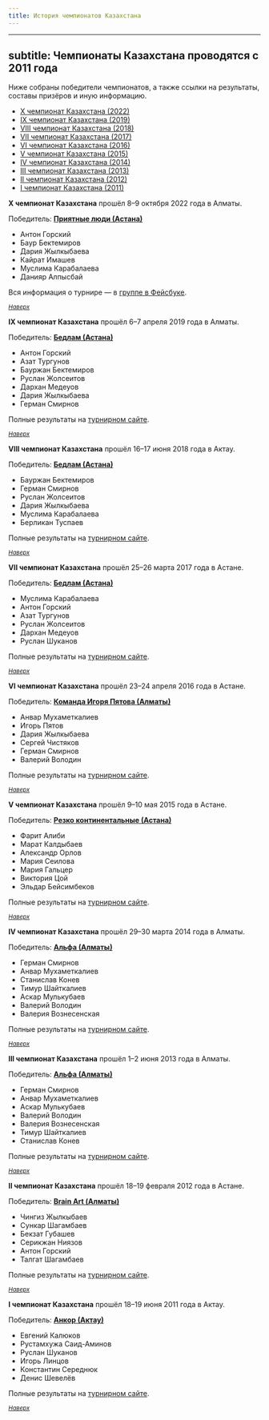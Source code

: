 ```yaml
---
title: История чемпионатов Казахстана
---
```


---
subtitle: Чемпионаты Казахстана проводятся с 2011 года
---

Ниже собраны победители чемпионатов, а также ссылки на результаты, составы призёров и иную информацию.<a name="atop"></a>

- [X чемпионат Казахстана (2022)](#10)
- [IX чемпионат Казахстана (2019)](#9)
- [VIII чемпионат Казахстана (2018)](#8)
- [VII чемпионат Казахстана (2017)](#7)
- [VI чемпионат Казахстана (2016)](#6)
- [V чемпионат Казахстана (2015)](#5)
- [IV чемпионат Казахстана (2014)](#4)
- [III чемпионат Казахстана (2013)](#3)
- [II чемпионат Казахстана (2012)](#2)
- [I чемпионат Казахстана (2011)](#1)

**X чемпионат Казахстана** прошёл 8–9 октября 2022 года в Алматы.<a name="10"></a>

Победитель: **[Приятные люди (Астана)](https://rating.chgk.info/team/76272)**
- Антон Горский
- Баур Бектемиров
- Дария Жылкыбаева
- Кайрат Имашев
- Муслима Карабалаева
- Данияр Алпысбай 

Вся информация о турнире — в [группе в Фейсбуке](https://www.facebook.com/groups/425152901558386).

<small>*[Наверх](#atop)*</small>

**IX чемпионат Казахстана** прошёл 6–7 апреля 2019 года в Алматы.<a name="9"></a>

Победитель: **[Бедлам (Астана)](https://rating.chgk.info/team/41492)**
- Антон Горский
- Азат Тургунов
- Бауржан Бектемиров
- Руслан Жолсеитов
- Дархан Медеуов
- Дария Жылкыбаева
- Герман Смирнов

Полные результаты на [турнирном сайте](https://rating.chgk.info/tournament/5487).

<small>*[Наверх](#atop)*</small>

**VIII чемпионат Казахстана** прошёл 16–17 июня 2018 года в Актау.<a name="8"></a>

Победитель: **[Бедлам (Астана)](https://rating.chgk.info/team/41492)**
- Бауржан Бектемиров
- Герман Смирнов
- Руслан Жолсеитов
- Дария Жылкыбаева
- Муслима Карабалаева
- Берликан Туспаев

Полные результаты на [турнирном сайте](https://rating.chgk.info/tournament/5049). 

<small>*[Наверх](#atop)*</small>

**VII чемпионат Казахстана** прошёл 25–26 марта 2017 года в Астане.<a name="7"></a>

Победитель: **[Бедлам (Астана)](https://rating.chgk.info/team/41492)**
- Муслима Карабалаева
- Антон Горский
- Азат Тургунов
- Руслан Жолсеитов
- Дархан Медеуов
- Руслан Шуканов

Полные результаты на [турнирном сайте](https://rating.chgk.info/tournament/4235). 

<small>*[Наверх](#atop)*</small>

**VI чемпионат Казахстана** прошёл 23–24 апреля 2016 года в Астане.<a name="6"></a>

Победитель: **[Команда Игоря Пятова (Алматы)](https://rating.chgk.info/team/49225)**
- Анвар Мухаметкалиев
- Игорь Пятов
- Дария Жылкыбаева
- Сергей Чистяков
- Герман Смирнов
- Валерий Володин

Полные результаты на [турнирном сайте](https://rating.chgk.info/tournament/3790). 

<small>*[Наверх](#atop)*</small>

**V чемпионат Казахстана** прошёл 9–10 мая 2015 года в Астане.<a name="5"></a>

Победитель: **[Резко континентальные (Астана)](https://rating.chgk.info/team/42100)**
- Фарит Алиби
- Марат Калдыбаев
- Александр Орлов
- Мария Сеилова
- Мария Гальцер
- Виктория Цой
- Эльдар Бейсимбеков

Полные результаты на [турнирном сайте](https://rating.chgk.info/tournament/3291). 

<small>*[Наверх](#atop)*</small>

**IV чемпионат Казахстана** прошёл 29–30 марта 2014 года в Алматы.<a name="4"></a>

Победитель: **[Альфа (Алматы)](https://rating.chgk.info/team/27683)**
- Герман Смирнов
- Анвар Мухаметкалиев
- Станислав Конев
- Тимур Шайткалиев
- Аскар Мулькубаев
- Валерий Володин
- Валерия Вознесенская

Полные результаты на [турнирном сайте](https://rating.chgk.info/tournament/2848). 

<small>*[Наверх](#atop)*</small>

**III чемпионат Казахстана** прошёл 1–2 июня 2013 года в Алматы.<a name="3"></a>

Победитель: **[Альфа (Алматы)](https://rating.chgk.info/team/27683)**
- Герман Смирнов
- Анвар Мухаметкалиев
- Аскар Мулькубаев
- Валерий Володин
- Валерия Вознесенская
- Тимур Шайткалиев
- Станислав Конев

Полные результаты на [турнирном сайте](https://rating.chgk.info/tournament/2414). 

<small>*[Наверх](#atop)*</small>

**II чемпионат Казахстана** прошёл 18–19 февраля 2012 года в Астане.<a name="2"></a>

Победитель: **[Brain Art (Алматы)](https://rating.chgk.info/team/27684)**
- Чингиз Жылкыбаев
- Сункар Шагамбаев
- Бекзат Губашев
- Серикжан Ниязов
- Антон Горский
- Талгат Шагамбаев

Полные результаты на [турнирном сайте](https://rating.chgk.info/tournament/2015). 

<small>*[Наверх](#atop)*</small>

**I чемпионат Казахстана** прошёл 18–19 июня 2011 года в Актау.<a name="1"></a>

Победитель: **[Анкор (Актау)](https://rating.chgk.info/team/39765)**
- Евгений Калюков
- Рустамхужа Саид-Аминов
- Руслан Шуканов
- Игорь Линцов
- Константин Середнюк
- Денис Шевелёв

Полные результаты на [турнирном сайте](https://rating.chgk.info/tournament/1874).

<small>*[Наверх](#atop)*</small>
